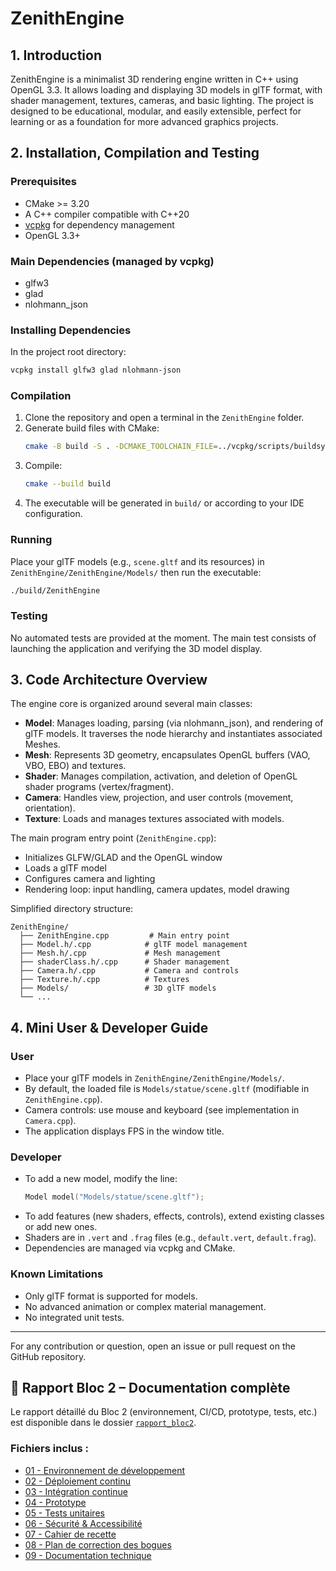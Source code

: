 # ZenithEngine

## 1. Introduction
ZenithEngine is a minimalist 3D rendering engine written in C++ using OpenGL 3.3. It allows loading and displaying 3D models in glTF format, with shader management, textures, cameras, and basic lighting. The project is designed to be educational, modular, and easily extensible, perfect for learning or as a foundation for more advanced graphics projects.

## 2. Installation, Compilation and Testing

### Prerequisites
- CMake >= 3.20
- A C++ compiler compatible with C++20
- [vcpkg](https://github.com/microsoft/vcpkg) for dependency management
- OpenGL 3.3+

### Main Dependencies (managed by vcpkg)
- glfw3
- glad
- nlohmann_json

### Installing Dependencies
In the project root directory:
```sh
vcpkg install glfw3 glad nlohmann-json
```

### Compilation
1. Clone the repository and open a terminal in the `ZenithEngine` folder.
2. Generate build files with CMake:
   ```sh
   cmake -B build -S . -DCMAKE_TOOLCHAIN_FILE=../vcpkg/scripts/buildsystems/vcpkg.cmake
   ```
3. Compile:
   ```sh
   cmake --build build
   ```
4. The executable will be generated in `build/` or according to your IDE configuration.

### Running
Place your glTF models (e.g., `scene.gltf` and its resources) in `ZenithEngine/ZenithEngine/Models/` then run the executable:
```sh
./build/ZenithEngine
```

### Testing
No automated tests are provided at the moment. The main test consists of launching the application and verifying the 3D model display.

## 3. Code Architecture Overview

The engine core is organized around several main classes:

- **Model**: Manages loading, parsing (via nlohmann_json), and rendering of glTF models. It traverses the node hierarchy and instantiates associated Meshes.
- **Mesh**: Represents 3D geometry, encapsulates OpenGL buffers (VAO, VBO, EBO) and textures.
- **Shader**: Manages compilation, activation, and deletion of OpenGL shader programs (vertex/fragment).
- **Camera**: Handles view, projection, and user controls (movement, orientation).
- **Texture**: Loads and manages textures associated with models.

The main program entry point (`ZenithEngine.cpp`):
- Initializes GLFW/GLAD and the OpenGL window
- Loads a glTF model
- Configures camera and lighting
- Rendering loop: input handling, camera updates, model drawing

Simplified directory structure:
```
ZenithEngine/
  ├── ZenithEngine.cpp         # Main entry point
  ├── Model.h/.cpp            # glTF model management
  ├── Mesh.h/.cpp             # Mesh management
  ├── shaderClass.h/.cpp      # Shader management
  ├── Camera.h/.cpp           # Camera and controls
  ├── Texture.h/.cpp          # Textures
  ├── Models/                 # 3D glTF models
  └── ...
```

## 4. Mini User & Developer Guide

### User
- Place your glTF models in `ZenithEngine/ZenithEngine/Models/`.
- By default, the loaded file is `Models/statue/scene.gltf` (modifiable in `ZenithEngine.cpp`).
- Camera controls: use mouse and keyboard (see implementation in `Camera.cpp`).
- The application displays FPS in the window title.

### Developer
- To add a new model, modify the line:
  ```cpp
  Model model("Models/statue/scene.gltf");
  ```
- To add features (new shaders, effects, controls), extend existing classes or add new ones.
- Shaders are in `.vert` and `.frag` files (e.g., `default.vert`, `default.frag`).
- Dependencies are managed via vcpkg and CMake.

### Known Limitations
- Only glTF format is supported for models.
- No advanced animation or complex material management.
- No integrated unit tests.

---

For any contribution or question, open an issue or pull request on the GitHub repository. 


## 📄 Rapport Bloc 2 – Documentation complète

Le rapport détaillé du Bloc 2 (environnement, CI/CD, prototype, tests, etc.) est disponible dans le dossier [`rapport_bloc2`](./rapport_bloc2).

### Fichiers inclus :

- [01 - Environnement de développement](./rapport_bloc2/01-environnement_developpement.md)
- [02 - Déploiement continu](./rapport_bloc2/02-deploiement_continu.md)
- [03 - Intégration continue](./rapport_bloc2/03-integration_continue.md)
- [04 - Prototype](./rapport_bloc2/04-prototype.md)
- [05 - Tests unitaires](./rapport_bloc2/05-tests_unitaires.md)
- [06 - Sécurité & Accessibilité](./rapport_bloc2/06-securite_accessibilite.md)
- [07 - Cahier de recette](./rapport_bloc2/07-cahier_recette.md)
- [08 - Plan de correction des bogues](./rapport_bloc2/08-plan_correction.md)
- [09 - Documentation technique](./rapport_bloc2/09-documentation_technique.md)